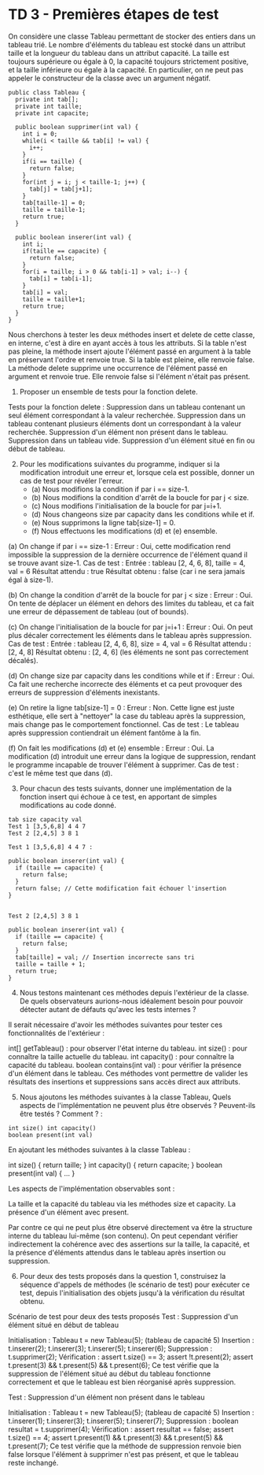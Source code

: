 # TD 3 - Premières étapes de test

On considère une classe Tableau permettant de stocker des entiers dans un tableau trié. Le nombre d'éléments du tableau est stocké dans un attribut taille et la longueur du tableau dans un attribut capacité. La taille est toujours supérieure ou égale à 0, la capacité toujours strictement positive, et la taille inférieure ou égale à la capacité. En particulier, on ne peut pas appeler le constructeur de la classe avec un argument négatif.

```
public class Tableau {
  private int tab[];
  private int taille;
  private int capacite;

  public boolean supprimer(int val) {
    int i = 0;
    while(i < taille && tab[i] != val) {
      i++;
    }
    if(i == taille) {
      return false;
    }
    for(int j = i; j < taille-1; j++) {
      tab[j] = tab[j+1];
    }
    tab[taille-1] = 0;
    taille = taille-1;
    return true;
  }

  public boolean inserer(int val) {
    int i;
    if(taille == capacite) {
      return false;
    }
    for(i = taille; i > 0 && tab[i-1] > val; i--) {
      tab[i] = tab[i-1];
    }
    tab[i] = val;
    taille = taille+1;
    return true;
  }
}
```

Nous cherchons à tester les deux méthodes insert et delete de cette classe, en interne, c'est à dire en ayant accès à tous les attributs. Si la table n'est pas pleine, la méthode insert ajoute l'élément passé en argument à la table en préservant l'ordre et renvoie true. Si la table est pleine, elle renvoie false. La méthode delete supprime une occurrence de l'élément passé en argument et renvoie true. Elle renvoie false si l'élément n'était pas présent.
1. Proposer un ensemble de tests pour la fonction delete.

Tests pour la fonction delete :
Suppression dans un tableau contenant un seul élément correspondant à la valeur recherchée.
Suppression dans un tableau contenant plusieurs éléments dont un correspondant à la valeur recherchée.
Suppression d'un élément non présent dans le tableau.
Suppression dans un tableau vide.
Suppression d'un élément situé en fin ou début de tableau.

2. Pour les modifications suivantes du programme, indiquer si la modification introduit une erreur et, lorsque cela est possible, donner un cas de test pour révéler l'erreur.
   * (a) Nous modifions la condition if par i == size-1.
   * (b) Nous modifions la condition d'arrêt de la boucle for par j < size.
   * (c) Nous modifions l'initialisation de la boucle for par j=i+1.
   * (d) Nous changeons size par capacity dans les conditions while et if.
   * (e) Nous supprimons la ligne tab[size-1] = 0.
   * (f) Nous effectuons les modifications (d) et (e) ensemble.

(a) On change if par i == size-1 :
Erreur : Oui, cette modification rend impossible la suppression de la dernière occurrence de l'élément quand il se trouve avant size-1.
Cas de test :
Entrée : tableau [2, 4, 6, 8], taille = 4, val = 6
Résultat attendu : true
Résultat obtenu : false (car i ne sera jamais égal à size-1).

(b) On change la condition d'arrêt de la boucle for par j < size : 
Erreur : Oui. On tente de déplacer un élément en dehors des limites du tableau, et ca fait une erreur de dépassement de tableau (out of bounds).

(c) On change l'initialisation de la boucle for par j=i+1 : 
Erreur : Oui. On peut plus décaler correctement les éléments dans le tableau après suppression.
Cas de test :
Entrée : tableau [2, 4, 6, 8], size = 4, val = 6
Résultat attendu : [2, 4, 8]
Résultat obtenu : [2, 4, 6] (les éléments ne sont pas correctement décalés).

(d) On change size par capacity dans les conditions while et if :
Erreur : Oui. Ca fait une recherche incorrecte des éléments et  ca peut provoquer des erreurs de suppression d'éléments inexistants.

(e) On retire la ligne tab[size-1] = 0 :
Erreur : Non. Cette ligne est juste esthétique, elle sert à "nettoyer" la case du tableau après la suppression, mais change pas le comportement fonctionnel.
Cas de test : Le tableau après suppression contiendrait un élément fantôme à la fin.

(f) On fait les modifications (d) et (e) ensemble : 
Erreur : Oui. La modification (d) introduit une erreur dans la logique de suppression, rendant le programme incapable de trouver l'élément à supprimer.
Cas de test : c'est le même test que dans (d).

   
3. Pour chacun des tests suivants, donner une implémentation de la fonction insert qui échoue à ce test, en apportant de simples modifications au code donné.
```
tab size capacity val
Test 1 [3,5,6,8] 4 4 7
Test 2 [2,4,5] 3 8 1

Test 1 [3,5,6,8] 4 4 7 :

public boolean inserer(int val) {
  if (taille == capacite) {
    return false;
  }
  return false; // Cette modification fait échouer l'insertion
}


Test 2 [2,4,5] 3 8 1

public boolean inserer(int val) {
  if (taille == capacite) {
    return false;
  }
  tab[taille] = val; // Insertion incorrecte sans tri
  taille = taille + 1;
  return true;
}
```
4. Nous testons maintenant ces méthodes depuis l'extérieur de la classe. De quels observateurs aurions-nous idéalement besoin pour pouvoir détecter autant de défauts qu'avec les tests internes ?

Il serait nécessaire d'avoir les méthodes suivantes pour tester ces fonctionnalités de l'extérieur :

int[] getTableau() : pour observer l'état interne du tableau.
int size() : pour connaître la taille actuelle du tableau.
int capacity() : pour connaître la capacité du tableau.
boolean contains(int val) : pour vérifier la présence d'un élément dans le tableau.
Ces méthodes vont permettre de valider les résultats des insertions et suppressions sans accès direct aux attributs.


5. Nous ajoutons les méthodes suivantes à la classe Tableau, Quels aspects de l'implémentation ne peuvent plus être observés ? Peuvent-ils être testés ? Comment ? :
```
int size() int capacity()
boolean present(int val)
```

En ajoutant les méthodes suivantes à la classe Tableau :

int size() { return taille; }
int capacity() { return capacite; }
boolean present(int val) { ... }

Les aspects de l'implémentation observables sont :

La taille et la capacité du tableau via les méthodes size et capacity.
La présence d'un élément avec present.

Par contre ce qui ne peut plus être observé directement va être la structure interne du tableau lui-même (son contenu). On peut cependant vérifier indirectement la cohérence avec des assertions sur la taille, la capacité, et la présence d'éléments attendus dans le tableau après insertion ou suppression.

6. Pour deux des tests proposés dans la question 1, construisez la séquence d'appels de méthodes (le scénario de test) pour exécuter ce test, depuis l'initialisation des objets jusqu'à la vérification du résultat obtenu.

Scénario de test pour deux des tests proposés
Test : Suppression d'un élément situé en début de tableau

Initialisation : Tableau t = new Tableau(5); (tableau de capacité 5)
Insertion : t.inserer(2); t.inserer(3); t.inserer(5); t.inserer(6);
Suppression : t.supprimer(2);
Vérification : assert t.size() == 3; assert !t.present(2); assert t.present(3) && t.present(5) && t.present(6);
Ce test vérifie que la suppression de l'élément situé au début du tableau fonctionne correctement et que le tableau est bien réorganisé après suppression.

Test : Suppression d'un élément non présent dans le tableau

Initialisation : Tableau t = new Tableau(5); (tableau de capacité 5)
Insertion : t.inserer(1); t.inserer(3); t.inserer(5); t.inserer(7);
Suppression : boolean resultat = t.supprimer(4);
Vérification : assert resultat == false; assert t.size() == 4; assert t.present(1) && t.present(3) && t.present(5) && t.present(7);
Ce test vérifie que la méthode de suppression renvoie bien false lorsque l'élément à supprimer n'est pas présent, et que le tableau reste inchangé.